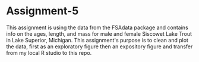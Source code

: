 # Assignment-5

This assignment is using the data from the FSAdata package and contains info on the ages, length, and mass for male and female Siscowet Lake Trout in Lake Superior, Michigan. This assignment's purpose is to clean and plot the data, first as an exploratory figure then an expository figure and transfer from my local R studio to this repo. 

